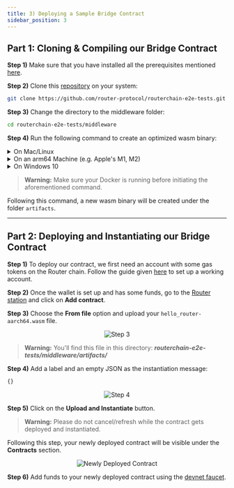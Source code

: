 ```yaml
---
title: 3) Deploying a Sample Bridge Contract
sidebar_position: 3
---
```


## Part 1: Cloning & Compiling our Bridge Contract

**Step 1)** Make sure that you have installed all the prerequisites mentioned <a href="../../../../router-core/installing-prerequisites" target="_blank">here</a>.

**Step 2)** Clone this [repository](https://github.com/router-protocol/routerchain-e2e-tests) on your system:

```bash
git clone https://github.com/router-protocol/routerchain-e2e-tests.git
```

**Step 3)** Change the directory to the middleware folder:

```bash
cd routerchain-e2e-tests/middleware
```

**Step 4)** Run the following command to create an optimized wasm binary:

<details>
<summary>On Mac/Linux</summary>

```bash
docker run --rm -v "$(pwd)":/code \
  --mount type=volume,source="$(basename "$(pwd)")_cache",target=/code/target \
  --mount type=volume,source=registry_cache,target=/usr/local/cargo/registry \
  cosmwasm/workspace-optimizer:0.12.6
```

</details>

<details>
<summary>On an arm64 Machine (e.g. Apple's M1, M2)</summary>

```bash
docker run --rm -v "$(pwd)":/code \
  --mount type=volume,source="$(basename "$(pwd)")_cache",target=/code/target \
  --mount type=volume,source=registry_cache,target=/usr/local/cargo/registry \
  cosmwasm/workspace-optimizer-arm64:0.12.6
```

</details>

<details>
<summary>On Windows 10</summary>

```bash
docker run --rm -v ${pwd}:/code `
  --mount type=volume,source="$("$(Split-Path -Path $pwd -Leaf)")_cache",target=/code/target `
  --mount type=volume,source=registry_cache,target=/usr/local/cargo/registry `
  cosmwasm/rust-optimizer:0.12.6e
```

</details>

> **Warning:** Make sure your Docker is running before initiating the aforementioned command.

Following this command, a new wasm binary will be created under the folder `artifacts`.

-----------------------

## Part 2: Deploying and Instantiating our Bridge Contract

**Step 1)** To deploy our contract, we first need an account with some gas tokens on the Router chain. Follow the guide given <a href="../../../router-core/guides/your-first-contract#step-2-setting-up-an-account" target="_blank">here</a> to set up a working account.

**Step 2)** Once the wallet is set up and has some funds, go to the [Router station](https://devnet-router-station.routerprotocol.com/) and click on **Add contract**.

**Step 3)** Choose the **From file** option and upload your `hello_router-aarch64.wasm`  file.

<center><img src={require('./images/deploying-a-sample-bridge-contract/step-3.png').default} alt="Step 3" style={{ width: 300, marginBottom: 12 }} /></center>

> **Warning:** You'll find this file in this directory: ***routerchain-e2e-tests/middleware/artifacts/***

**Step 4)** Add a label and an empty JSON as the instantiation message:

```bash
{}
```
<center><img src={require('./images/deploying-a-sample-bridge-contract/step-4.png').default} alt="Step 4" style={{ width: 300, marginBottom: 12 }} /></center>

**Step 5)** Click on the **Upload and Instantiate** button.

> **Warning:** Please do not cancel/refresh while the contract gets deployed and instantiated.

Following this step, your newly deployed contract will be visible under the **Contracts** section.
<center><img src={require('./images/deploying-a-sample-bridge-contract/check.png').default} alt="Newly Deployed Contract" style={{ width: 300, marginBottom: 12 }} /></center>

**Step 6)** Add funds to your newly deployed contract using the [devnet faucet](https://devnet-faucet.routerprotocol.com/). 
